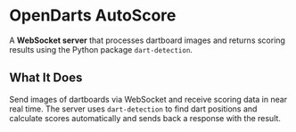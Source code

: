 # OpenDarts AutoScore

A **WebSocket server** that processes dartboard images and returns scoring results using the Python package
`dart-detection`. 


## What It Does

Send images of dartboards via WebSocket and receive scoring data in near real time. The server uses `dart-detection` to find
dart positions and calculate scores automatically and sends back a response with the result.


